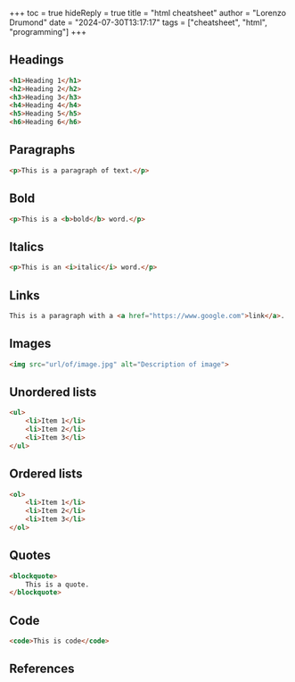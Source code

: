 +++
toc = true
hideReply = true
title = "html cheatsheet"
author = "Lorenzo Drumond"
date = "2024-07-30T13:17:17"
tags = ["cheatsheet",  "html",  "programming"]
+++



## Headings

```html
<h1>Heading 1</h1>
<h2>Heading 2</h2>
<h3>Heading 3</h3>
<h4>Heading 4</h4>
<h5>Heading 5</h5>
<h6>Heading 6</h6>
```

## Paragraphs

```html
<p>This is a paragraph of text.</p>
```

## Bold

```html
<p>This is a <b>bold</b> word.</p>
```

## Italics

```html
<p>This is an <i>italic</i> word.</p>
```

## Links

```html
This is a paragraph with a <a href="https://www.google.com">link</a>.
```

## Images

```html
<img src="url/of/image.jpg" alt="Description of image">
```

## Unordered lists

```html
<ul>
    <li>Item 1</li>
    <li>Item 2</li>
    <li>Item 3</li>
</ul>
```

## Ordered lists

```html
<ol>
    <li>Item 1</li>
    <li>Item 2</li>
    <li>Item 3</li>
</ol>
```

## Quotes

```html
<blockquote>
    This is a quote.
</blockquote>
```

## Code

```html
<code>This is code</code>
```

## References
